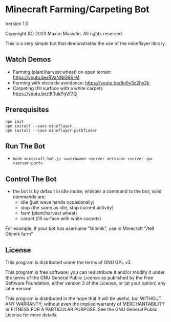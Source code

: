 # Minecraft Farming/Carpeting Bot 

Version 1.0

Copyright (C) 2023 Maxim Masiutin. All rights reserved.

This is a very simple bot that demonstrates the use of the mineflayer library.

## Watch Demos

 - Farming (plant/harvest wheat) on open terrain: https://youtu.be/RVaNNiG96-M
 - Farming with obstacle avoidance: https://youtu.be/8u5v3z2hx2k
 - Carpeting (fill surface with a white carpet): https://youtu.be/tKTukPgVf7Q

## Prerequisites

```
npm init
npm install --save mineflayer
npm install --save mineflayer-pathfinder
```

## Run The Bot

 - `node minecraft-bot.js <username> <server-version> <server-ip> <server-port>`

## Control The Bot

 - the bot is by default in idle mode; whisper a command to the bot; valid commands are:
   - idle (just wave hands occasionally)
   - stop (the same as idle, stop current activity)
   - farm (plant/harvest wheat)
   - carpet (fill surface with white carpets)
  
For example, if your bot has username "Glomik", use in Minecraft "/tell Glomik farm"

## License 

This program is distributed under the terms of GNU GPL v3.

This program is free software: you can redistribute it and/or modify it under the terms of the GNU General Public License as published by the Free Software Foundation, either version 3 of the License, or (at your option) any later version.

This program is distributed in the hope that it will be useful, but WITHOUT ANY WARRANTY; without even the implied warranty of MERCHANTABILITY or FITNESS FOR A PARTICULAR PURPOSE.  See the  GNU General Public License for more details.
